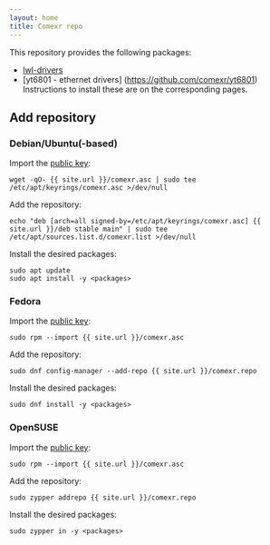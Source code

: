 ```yaml
---
layout: home
title: Comexr repo
---
```

This repository provides the following packages:
- [lwl-drivers](https://github.com/comexr/lwl-drivers)
- [yt6801 - ethernet drivers] (https://github.com/comexr/yt6801)
Instructions to install these are on the corresponding pages.

## Add repository

### Debian/Ubuntu(-based)
Import the [public key](comexr.asc):
```
wget -qO- {{ site.url }}/comexr.asc | sudo tee /etc/apt/keyrings/comexr.asc >/dev/null
```
Add the repository:
```
echo "deb [arch=all signed-by=/etc/apt/keyrings/comexr.asc] {{ site.url }}/deb stable main" | sudo tee /etc/apt/sources.list.d/comexr.list >/dev/null
```
Install the desired packages:
```
sudo apt update
sudo apt install -y <packages>
```

### Fedora
Import the [public key](comexr.asc):
```
sudo rpm --import {{ site.url }}/comexr.asc
```
Add the repository:
```
sudo dnf config-manager --add-repo {{ site.url }}/comexr.repo
```
Install the desired packages:
```
sudo dnf install -y <packages>
```

### OpenSUSE
Import the [public key](comexr.asc):
```
sudo rpm --import {{ site.url }}/comexr.asc
```
Add the repository:
```
sudo zypper addrepo {{ site.url }}/comexr.repo
```
Install the desired packages:
```
sudo zypper in -y <packages>
```
